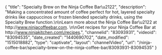 {
    "title": "Specialty Brew on the Ninja Coffee Bar\u2122",
    "description": "Making a concentrated amount of coffee perfect for hot, layered specialty drinks like cappuccinos or frozen blended specialty drinks, using the Specialty Brew function.\n\nLearn more about the Ninja Coffee Bar\u2122 at http:\/\/www.ninjacoffeebar.com. \n\nGet recipes for your Ninja Coffee Bar at http:\/\/www.ninjakitchen.com\/recipes.",
    "channelid": "83093931",
    "videoid": "83094535",
    "date_created": "1440690702",
    "date_modified": "1515018882",
    "type": "captivate",
    "layout": "channelVideo",
    "url": "\/ninja-coffee-bar\/specialty-brew-on-the-ninja-coffee-bar\/83093931-83094535"
}